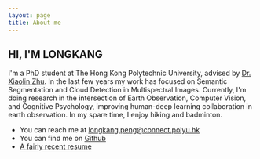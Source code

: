 ```yaml
---
layout: page
title: About me
---
```


## HI, I'M LONGKANG

I'm a PhD student at The Hong Kong Polytechnic University, advised by [Dr. Xiaolin Zhu](https://xzhu-lab.github.io/Pride/). In the last few years my work has focused on Semantic Segmentation and Cloud Detection in Multispectral Images. Currently, I'm doing research in the intersection of Earth Observation, Computer Vision, and Cognitive Psychology, improving human-deep learning collaboration in earth observation. In my spare time, I enjoy hiking and badminton.

* You can reach me at <a href="mailto:longkang.peng@connect.polyu.hk">longkang.peng@connect.polyu.hk</a>
* You can find me on [Github](https://github.com/LK-Peng)
* [A fairly recent resume]()
